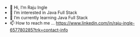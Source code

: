 - 👋 Hi, I’m Raju Ingle
- 👀 I’m interested in Java Full Stack
- 🌱 I’m currently learning Java Full Stack
- 📫 How to reach me ... https://www.linkedin.com/in/raju-ingle-657780285?trk=contact-info

<!---
raaj1816/raaj1816 is a ✨ special ✨ repository because its `README.md` (this file) appears on your GitHub profile.
You can click the Preview link to take a look at your changes.
--->
